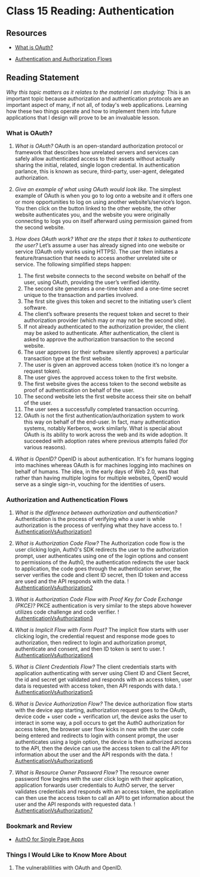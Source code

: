# Class 15 Reading: Authentication

## Resources

* [What is OAuth?](https://www.csoonline.com/article/3216404/what-is-oauth-how-the-open-authorization-framework-works.html)

* [Authentication and Authorization Flows](https://auth0.com/docs/get-started/authentication-and-authorization-flow)

## Reading Statement

*Why this topic matters as it relates to the material I am studying:* This is an important topic because authorization and authentication protocols are an important aspect of many, if not all, of today's web applications. Learning how these two things operate and how to implement them into future applications that I design will prove to be an invaluable lesson.

### What is OAuth?

1. *What is OAuth?* OAuth is an open-standard authorization protocol or framework that describes how unrelated servers and services can safely allow authenticated access to their assets without actually sharing the initial, related, single logon credential. In authentication parlance, this is known as secure, third-party, user-agent, delegated authorization.

2. *Give an example of what using OAuth would look like.* The simplest example of OAuth is when you go to log onto a website and it offers one or more opportunities to log on using another website’s/service’s logon. You then click on the button linked to the other website, the other website authenticates you, and the website you were originally connecting to logs you on itself afterward using permission gained from the second website.

3. *How does OAuth work? What are the steps that it takes to authenticate the user?* Let’s assume a user has already signed into one website or service (OAuth only works using HTTPS). The user then initiates a feature/transaction that needs to access another unrelated site or service. The following  simplified steps happen:

   1. The first website connects to the second website on behalf of the user, using OAuth, providing the user’s verified identity.
   2. The second site generates a one-time token and a one-time secret unique to the transaction and parties involved.
   3. The first site gives this token and secret to the initiating user’s client software.
   4. The client’s software presents the request token and secret to their authorization provider (which may or may not be the second site).
   5. If not already authenticated to the authorization provider, the client may be asked to authenticate. After authentication, the client is asked to approve the authorization transaction to the second website.
   6. The user approves (or their software silently approves) a particular transaction type at the first website.
   7. The user is given an approved access token (notice it’s no longer a request token).
   8. The user gives the approved access token to the first website.
   9. The first website gives the access token to the second website as proof of authentication on behalf of the user.
   10. The second website lets the first website access their site on behalf of the user.
   11. The user sees a successfully completed transaction occurring.
   12. OAuth is not the first authentication/authorization system to work this way on behalf of the end-user. In fact, many authentication systems, notably Kerberos, work similarly. What is special about OAuth is its ability to work across the web and its wide adoption. It succeeded with adoption rates where previous attempts failed (for various reasons).

4. *What is OpenID?* OpenID is about authentication. It's for humans logging into machines whereas OAuth is for machines logging into machines on behalf of humans. The idea, in the early days of Web 2.0, was that rather than having multiple logins for multiple websites, OpenID would serve as a single sign-in, vouching for the identities of users.

### Authorization and Authenctication Flows

1. *What is the difference between authorization and authentication?* Authentication is the process of verifying who a user is while authorization is the process of verifying what they have access to.
! [AuthenticationVsAuthorization1](img/authenticationVsAuthorization1.png)

2. *What is Authorization Code Flow?* The Authorization code flow is the user clicking login, Auth0's SDK redirects the user to the authorization prompt, user authenticates using one of the login options and consent to permissions of the Auth0, the authentication redirects the user back to application, the code goes through the authentication server, the server verifies the code and client ID secret, then ID token and access are used and the API responds with the data.
! [AuthenticationVsAuthorization2](img/authenticationVsAuthorization2.png)

3. *What is Authorization Code Flow with Proof Key for Code Exchange (PKCE)?* PKCE authentication is very similar to the steps above however utilizes code challenge and code verifier.
! [AuthenticationVsAuthorization3](img/authenticationVsAuthorization3.png)

4. *What is Implicit Flow with Form Post?* The implicit flow starts with user clicking login, the credential request and response mode goes to authorization, then redirect to login and authorization prompt, authenticate and consent, and then ID token is sent to user.
! [AuthenticationVsAuthorization4](img/authenticationVsAuthorization4.png)

5. *What is Client Credentials Flow?* The client credentials starts with application authenticating with server using Client ID and Client Secret, the id and secret get validated and responds with an access token, user data is requested with access token, then API responds with data.
! [AuthenticationVsAuthorization5](img/authenticationVsAuthorization5.png)

6. *What is Device Authorization Flow?* The device authorization flow starts with the device app starting, authorization request goes to the OAuth, device code + user code + verification url, the device asks the user to interact in some way, a poll occurs to get the AuthO authorization for access token, the browser user flow kicks in now with the user code being entered and redirects to login with consent prompt, the user authenticates using a login option, the device is then authorized access to the API, then the device can use the access token to call the API for information about the user and the API responds with the data.
! [AuthenticationVsAuthorization6](img/authenticationVsAuthorization6.png)

7. *What is Resource Owner Password Flow?* The resource owner password flow begins with the user click login with their application, application forwards user credentials to AuthO server, the server validates credentials and responds with an access token, the application can then use the access token to call an API to get information about the user and the API responds with requested data.
! [AuthenticationVsAuthorization7](img/authenticationVsAuthorization7.png)

### Bookmark and Review

* [AuthO for Single Page Apps](https://auth0.com/docs/libraries/auth0-react)

### Things I Would Like to Know More About

1. The vulnerablilities with OAuth and OpenID.
